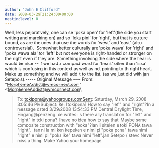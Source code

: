 ```yaml
---
author: "John E Clifford"
date: 2008-03-29T21:24:00+00:00
nestinglevel: 0
---
```

Well, less pejoratively, one can se 'poka open' for 'left'(the side you start writing and marching on) and so 'loka pini' for 'right', but that is culture bound, as are the ones that use the words for 'west' and 'east' (also controversial).  Somewhat better culturally are 'poka wawa' for 'right' and 'poka wawa ala' for 'left' but not everyone is right-handed or stronger on the right even if they are. Something involving the side where the hear is would be nice --
 if we had a compact word for 'heart' other than 'insa' which is confusing in this context as well as not pointing to th right heart.  Make up something and we will add it to the list. (as we just did with jan Setepo's).-----
 Original Message ----
From: "[MorphemeAddict@wmconnect.com](mailto://MorphemeAddict@wmconnect.com)" <[MorphemeAddict@wmconnect.com](mailto://MorphemeAddict@wmconnect.com)\
>To: [tokipona@yahoogroups.comSent](mailto://tokipona@yahoogroups.comSent): Saturday, March 29, 2008 3:05:46 PMSubject: Re: \[tokipona\] How to say "left" and "right"?In a message dated 3/29/2008 13:54:33 PM Central Daylight Time, Eingang@penzeng. de writes:
Is there any translation for "left" and "right" in toki pona? I have no idea how to say that. Maybe some composite construction with "poka"?jan li sitelen e toki PONA tawa "right".  tan ni la mi ken kepeken e nimi pi "poka pona" tawa nimi "right" e nimi pi "poka ike" tawa nimi "left".jan Setepo / stevo Never miss a thing. Make Yahoo your homepage.